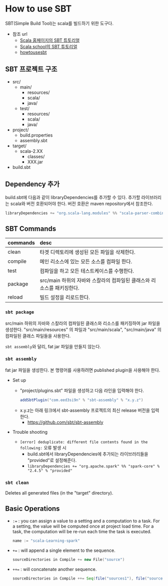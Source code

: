 # How to use SBT

SBT(Simple Build Tool)는 scala를 빌드하기 위한 도구다. 

- 참조 url
  - [Scala 홈페이지의 SBT 튜토리얼](https://docs.scala-lang.org/getting-started/sbt-track/getting-started-with-scala-and-sbt-on-the-command-line.html)
  - [Scala school의 SBT 튜토리얼](https://twitter.github.io/scala_school/ko/sbt.html)
  - [howtousesbt](https://joswlv.github.io/2017/08/06/howtousesbt/)



## SBT 프로젝트 구조
- src/
  - main/
    - resources/
    - scala/
    - java/
  - test/
    - resources/
    - scala/
    - java/
- project/
  - build.properties
  - assembly.sbt
- target/
  - scala-2.XX
    - classes/
    - XXX.jar
- build.sbt





## Dependency 추가

build.sbt에 다음과 같이 libraryDependencies를 추가할 수 있다.
추가할 라이브러리는 scala와 버전 호환되어야 한다.
버전 호환은 maven repository에서 참조한다.

```scala
libraryDependencies += "org.scala-lang.modules" %% "scala-parser-combinators" % "1.1.2"
```




## SBT Commands

| commands | desc |
| :--- | :--- |
| clean | 타겟 디렉토리에 생성된 모든 파일을 삭제한다.|
| compile | 메인 리소스에 있는 모든 소스를 컴파일 한다.|
| test | 컴파일을 하고 모든 테스트케이스를 수행한다.|
| package | src/main 하위의 자바와 스칼라의 컴파일된 클래스와 리소스를 패키징한다.|
| reload  | 빌드 설정을 리로드한다.|


### ```sbt package```

src/main 하위의 자바와 스칼라의 컴파일된 클래스와 리소스를 패키징하여 jar 파일을 생성한다. 
"src/main/resources" 의 파일과 "src/main/scala", "src/main/java" 의 컴파일된 클래스 파일들을 사용한다.

```sbt assembly```와 달리, fat jar 파일을 만들지 않는다.


### ```sbt assembly```
fat jar 파일을 생성한다. 본 명령어를 사용하려면 published plugin을 사용해야 한다.

- Set up
  - "project/plugins.sbt" 파일을 생성하고 다음 라인을 입력해야 한다.
    ```scala
    addSbtPlugin("com.eed3si9n" % "sbt-assembly" % "x.y.z")
    ```
  - x.y.z는 아래 링크에서 sbt-assembly 프로젝트의 최신 release 버전을 입력한다.
    - https://github.com/sbt/sbt-assembly

- Trouble shooting
  - ```[error] deduplicate: different file contents found in the following:``` 오류 발생 시
    - build.sbt에서 libraryDependencies에 추가되는 라이브러리들을 "provided"로 설정해준다.
    - ```libraryDependencies += "org.apache.spark" %% "spark-core" % "2.4.5" % "provided" ```


### ```sbt clean```
Deletes all generated files (in the "target" directory).




## Basic Operations

- ```:=``` : you can assign a value to a setting and a computation to a task. For a setting, the value will be computed once at project load time. For a task, the computation will be re-run each time the task is executed.
  ```scala
  name := "scala-Learning-spark"
  ```
- ```+=``` : will append a single element to the sequence.
  ```scala
  sourceDirectories in Compile += new File("source")
  ```
- ```++=``` : will concatenate another sequence.
  ```scala
  sourceDirectories in Compile ++= Seq(file("sources1"), file("sources2"))
  ```







